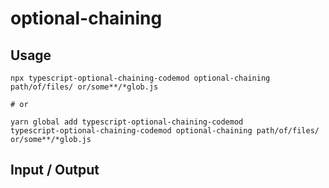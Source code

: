 # optional-chaining


## Usage

```
npx typescript-optional-chaining-codemod optional-chaining path/of/files/ or/some**/*glob.js

# or

yarn global add typescript-optional-chaining-codemod
typescript-optional-chaining-codemod optional-chaining path/of/files/ or/some**/*glob.js
```

## Input / Output

<!--FIXTURES_TOC_START-->
<!--FIXTURES_TOC_END-->

<!--FIXTURES_CONTENT_START-->
<!--FIXTURES_CONTENT_END-->